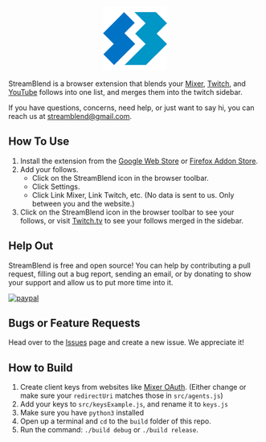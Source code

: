 <p align="center">
<img src="icons/128.png">
</p>

StreamBlend is a browser extension that blends your [Mixer](http://mixer.com), [Twitch](https://www.twitch.tv), and [YouTube](https://www.youtube.com) follows into one list, and merges them into the twitch sidebar.

If you have questions, concerns, need help, or just want to say hi, you can reach us at streamblend@gmail.com.

## How To Use
1. Install the extension from the [Google Web Store](https://chrome.google.com/webstore/detail/streamblend/abc) or [Firefox Addon Store](https://addons.mozilla.org/en-US/firefox/addon/streamblend/).
2. Add your follows.
    - Click on the StreamBlend icon in the browser toolbar.
    - Click Settings.
    - Click Link Mixer, Link Twitch, etc. (No data is sent to us. Only between you and the website.)
3. Click on the StreamBlend icon in the browser toolbar to see your follows, or visit [Twitch.tv](https://www.twitch.tv) to see your follows merged in the sidebar.

## Help Out
StreamBlend is free and open source! You can help by contributing a pull request, filling out a bug report, sending an email, or by donating to show your support and allow us to put more time into it.

[![paypal](https://www.paypalobjects.com/en_US/i/btn/btn_donate_LG.gif)](https://www.paypal.me/DiegoAce)

## Bugs or Feature Requests
Head over to the [Issues](https://github.com/DiegoAce/StreamBlend/issues) page and create a new issue. We appreciate it!

## How to Build
1. Create client keys from websites like [Mixer OAuth](https://mixer.com/lab/oauth). (Either change or make sure your `redirectUri` matches those in `src/agents.js`)
2. Add your keys to `src/keysExample.js`, and rename it to `keys.js`
3. Make sure you have `python3` installed
4. Open up a terminal and `cd` to the `build` folder of this repo.
5. Run the command: `./build debug` or `./build release`.
